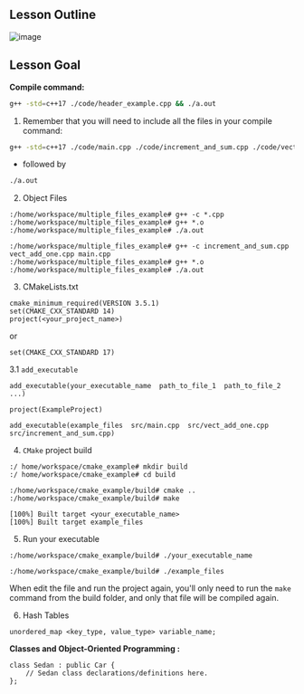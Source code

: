 ## Lesson Outline

![image](https://user-images.githubusercontent.com/20908007/167433863-e0d81e54-6937-4320-91ac-dabd913d2098.png)


## Lesson Goal 

**Compile command:**


```bash
g++ -std=c++17 ./code/header_example.cpp && ./a.out
```

1. Remember that you will need to include all the files in your compile command:

```bash
g++ -std=c++17 ./code/main.cpp ./code/increment_and_sum.cpp ./code/vect_add_one.cpp
```

 *  followed by

```bash
./a.out
```
2. Object Files

```
:/home/workspace/multiple_files_example# g++ -c *.cpp
:/home/workspace/multiple_files_example# g++ *.o
:/home/workspace/multiple_files_example# ./a.out
```
```
:/home/workspace/multiple_files_example# g++ -c increment_and_sum.cpp vect_add_one.cpp main.cpp
:/home/workspace/multiple_files_example# g++ *.o
:/home/workspace/multiple_files_example# ./a.out
```

3. CMakeLists.txt

```
cmake_minimum_required(VERSION 3.5.1)
set(CMAKE_CXX_STANDARD 14)
project(<your_project_name>)
```
or 
```
set(CMAKE_CXX_STANDARD 17)
```

3.1 `add_executable`
```
add_executable(your_executable_name  path_to_file_1  path_to_file_2 ...)
```

```
project(ExampleProject)

add_executable(example_files  src/main.cpp  src/vect_add_one.cpp  src/increment_and_sum.cpp)
```

4. `CMake` project build 
```
:/ home/workspace/cmake_example# mkdir build
:/ home/workspace/cmake_example# cd build
```

```
:/home/workspace/cmake_example/build# cmake ..
:/home/workspace/cmake_example/build# make

[100%] Built target <your_executable_name>
[100%] Built target example_files
```

5. Run your executable
```
:/home/workspace/cmake_example/build# ./your_executable_name
```
```
:/home/workspace/cmake_example/build# ./example_files
```
When edit the file and run the project again, you'll only need to run the `make` command from the build folder, and only that file will be compiled again. 


6. Hash Tables
```
unordered_map <key_type, value_type> variable_name;
```

**Classes and Object-Oriented Programming :**
```
class Sedan : public Car {
    // Sedan class declarations/definitions here.
};
```
